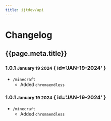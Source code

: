 ```yaml
---
title: ijtdev/api
---
```


# Changelog

## {{page.meta.title}}

### 1.0.1 <small>January 19 2024</small> { id='JAN-19-2024' }

-   `/minecraft`
    -   Added `chromaendless`

### 1.0.1 <small>January 19 2024</small> { id='JAN-19-2024' }

-   `/minecraft`
    -   Added `chromaendless`
